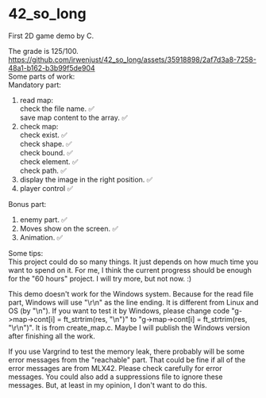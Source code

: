 # 42_so_long
First 2D game demo by C.

The grade is 125/100.  
https://github.com/irwenjust/42_so_long/assets/35918898/2af7d3a8-7258-48a1-b162-b3b99f5de904  
Some parts of work:  
Mandatory part:  
1) read map:  
   check the file name.                     ✅  
   save map content to the array.           ✅  
2) check map:  
   check exist.                             ✅  
   check shape.                             ✅  
   check bound.                             ✅  
   check element.                           ✅  
   check path.                              ✅  
3) display the image in the right position. ✅   
4) player control                           ✅  


Bonus part:
1) enemy part.                              ✅
2) Moves show on the screen.                ✅  
3) Animation.                               ✅  

Some tips:   
This project could do so many things. It just depends on how much time you want to spend on it. For me, I think the current progress should be enough for the "60 hours" project. I will try more, but not now. :)  

This demo doesn't work for the Windows system. Because for the read file part, Windows will use "\r\n" as the line ending. It is different from Linux and OS (by "\n"). If you want to test it by Windows, please change code "g->map->cont[i] = ft_strtrim(res, "\n")" to "g->map->cont[i] = ft_strtrim(res, "\r\n")". It is from create_map.c. Maybe I will publish the Windows version after finishing all the work.  

If you use Vargrind to test the memory leak, there probably will be some error messages from the "reachable" part. That could be fine if all of the error messages are from MLX42. Please check carefully for error messages. You could also add a suppressions file to ignore these messages. But, at least in my opinion, I don't want to do this.  
